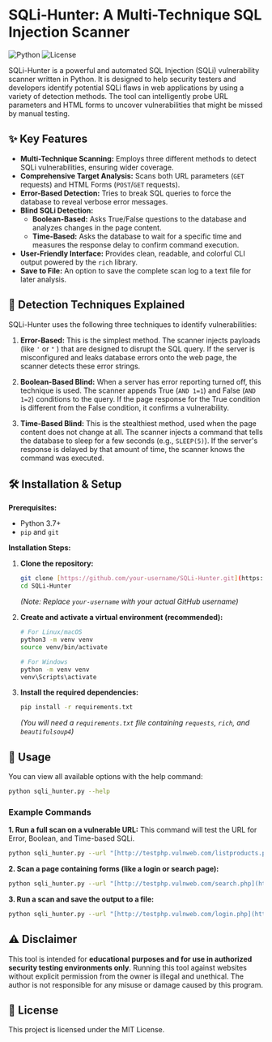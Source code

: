 # SQLi-Hunter: A Multi-Technique SQL Injection Scanner

![Python](https://img.shields.io/badge/Python-3.7+-blue.svg)
![License](https://img.shields.io/badge/License-MIT-green.svg)

SQLi-Hunter is a powerful and automated SQL Injection (SQLi) vulnerability scanner written in Python. It is designed to help security testers and developers identify potential SQLi flaws in web applications by using a variety of detection methods. The tool can intelligently probe URL parameters and HTML forms to uncover vulnerabilities that might be missed by manual testing.

## ✨ Key Features

-   **Multi-Technique Scanning:** Employs three different methods to detect SQLi vulnerabilities, ensuring wider coverage.
-   **Comprehensive Target Analysis:** Scans both URL parameters (`GET` requests) and HTML Forms (`POST`/`GET` requests).
-   **Error-Based Detection:** Tries to break SQL queries to force the database to reveal verbose error messages.
-   **Blind SQLi Detection:**
    -   **Boolean-Based:** Asks True/False questions to the database and analyzes changes in the page content.
    -   **Time-Based:** Asks the database to wait for a specific time and measures the response delay to confirm command execution.
-   **User-Friendly Interface:** Provides clean, readable, and colorful CLI output powered by the `rich` library.
-   **Save to File:** An option to save the complete scan log to a text file for later analysis.

## 🔬 Detection Techniques Explained

SQLi-Hunter uses the following three techniques to identify vulnerabilities:

1.  **Error-Based:** This is the simplest method. The scanner injects payloads (like `'` or `"` ) that are designed to disrupt the SQL query. If the server is misconfigured and leaks database errors onto the web page, the scanner detects these error strings.

2.  **Boolean-Based Blind:** When a server has error reporting turned off, this technique is used. The scanner appends True (`AND 1=1`) and False (`AND 1=2`) conditions to the query. If the page response for the True condition is different from the False condition, it confirms a vulnerability.

3.  **Time-Based Blind:** This is the stealthiest method, used when the page content does not change at all. The scanner injects a command that tells the database to sleep for a few seconds (e.g., `SLEEP(5)`). If the server's response is delayed by that amount of time, the scanner knows the command was executed.

## 🛠️ Installation & Setup

**Prerequisites:**
-   Python 3.7+
-   `pip` and `git`

**Installation Steps:**

1.  **Clone the repository:**
    ```bash
    git clone [https://github.com/your-username/SQLi-Hunter.git](https://github.com/your-username/SQLi-Hunter.git)
    cd SQLi-Hunter
    ```
    *(Note: Replace `your-username` with your actual GitHub username)*

2.  **Create and activate a virtual environment (recommended):**
    ```bash
    # For Linux/macOS
    python3 -m venv venv
    source venv/bin/activate

    # For Windows
    python -m venv venv
    venv\Scripts\activate
    ```

3.  **Install the required dependencies:**
    ```bash
    pip install -r requirements.txt
    ```
    *(You will need a `requirements.txt` file containing `requests`, `rich`, and `beautifulsoup4`)*

## 🚀 Usage

You can view all available options with the help command:
```bash
python sqli_hunter.py --help
```

### Example Commands

**1. Run a full scan on a vulnerable URL:**
This command will test the URL for Error, Boolean, and Time-based SQLi.
```bash
python sqli_hunter.py --url "[http://testphp.vulnweb.com/listproducts.php?cat=1](http://testphp.vulnweb.com/listproducts.php?cat=1)"
```

**2. Scan a page containing forms (like a login or search page):**
```bash
python sqli_hunter.py --url "[http://testphp.vulnweb.com/search.php](http://testphp.vulnweb.com/search.php)"
```

**3. Run a scan and save the output to a file:**
```bash
python sqli_hunter.py --url "[http://testphp.vulnweb.com/login.php](http://testphp.vulnweb.com/login.php)" --output scan_report.txt
```

## ⚠️ Disclaimer

This tool is intended for **educational purposes and for use in authorized security testing environments only**. Running this tool against websites without explicit permission from the owner is illegal and unethical. The author is not responsible for any misuse or damage caused by this program.

## 📄 License

This project is licensed under the MIT License. 
